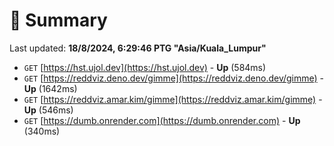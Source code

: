 # 📖 Summary
Last updated: **18/8/2024, 6:29:46 PTG "Asia/Kuala_Lumpur"**

- `GET` [https://hst.ujol.dev](https://hst.ujol.dev) - **Up** (584ms)
- `GET` [https://reddviz.deno.dev/gimme](https://reddviz.deno.dev/gimme) - **Up** (1642ms)
- `GET` [https://reddviz.amar.kim/gimme](https://reddviz.amar.kim/gimme) - **Up** (546ms)
- `GET` [https://dumb.onrender.com](https://dumb.onrender.com) - **Up** (340ms)
